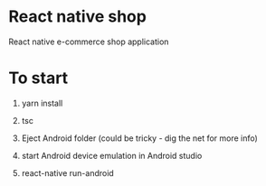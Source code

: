 # React native shop

React native e-commerce shop application

# To start

1. yarn install

2. tsc

3. Eject Android folder (could be tricky - dig the net for more info)

4. start Android device emulation in Android studio

5. react-native run-android
